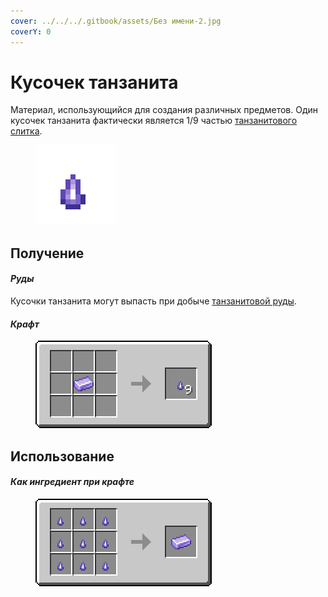 ```yaml
---
cover: ../../../.gitbook/assets/Без имени-2.jpg
coverY: 0
---
```


# Кусочек танзанита

Материал, использующийся для создания различных предметов. Один кусочек танзанита фактически является 1/9 частью [танзанитового слитка](tanzanitovyi-slitok.md).

<figure><img src="../../../.gitbook/assets/purple_ore_nugget.png" alt=""><figcaption></figcaption></figure>

## Получение

#### _Руды_

Кусочки танзанита могут выпасть при добыче [танзанитовой руды](../../rudy/tanzanitovaya-ruda.md).

#### _Крафт_



<figure><img src="../../../.gitbook/assets/purple_ore_nugget_result-multi.png" alt=""><figcaption></figcaption></figure>

## Использование

#### _Как ингредиент при крафте_

<figure><img src="../../../.gitbook/assets/purple_ore_ingot_result-x1.png" alt=""><figcaption></figcaption></figure>
